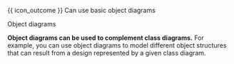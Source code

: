 <span id="prereqs"></span>

<span id="outcomes">{{ icon_outcome }} Can use basic object diagrams</span>

<span id="title">Object diagrams</span>

<div id="body">

<panel type="seamless" src="../../../uml/objectDiagrams/introduction/unit-inElsewhere-asFlat.md#main" boilerplate header="{{ icon_prereq }} UML → Object Diagrams → Introduction" alt="{{ icon_prereq }} Object Diagrams"/>

**Object diagrams can be used to complement class diagrams.** For example, you can use object diagrams to model different object structures that can result from a design represented by a given class diagram.

<panel type="seamless" src="../../../uml/objectDiagrams/objects/unit-inElsewhere-asFlat.md#main" boilerplate header="{{ icon_prereq }} UML → Object Diagrams → Objects" alt="{{ icon_prereq }} OD/Objects"/>
<panel type="seamless" src="../../../uml/objectDiagrams/associations/unit-inElsewhere-asFlat.md#main" boilerplate header="{{ icon_prereq }} UML → Object Diagrams → Associations" alt="{{ icon_prereq }} OD/Associations"/>

</div>

<div id="extras">
  <include src="exercisesPanel.md" boilerplate />
</div>

